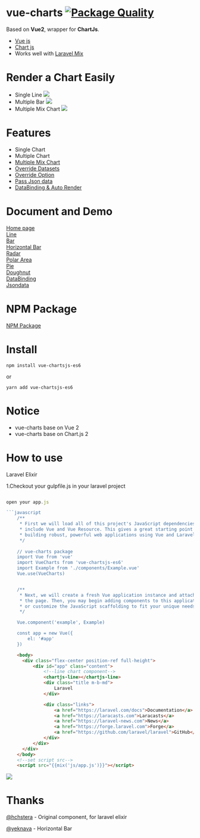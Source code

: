 # vue-charts [![Package Quality](http://npm.packagequality.com/shield/vue-chartsjs-es6.svg)](http://packagequality.com/#?package=vue-chartsjs-es6)
Based on **Vue2**, wrapper for **ChartJs**.    
- [Vue js](https://vuejs.org/)  
- [Chart js](http://www.chartjs.org/)  
- Works well with [Laravel Mix](https://github.com/JeffreyWay/laravel-mix)  


# Render a Chart Easily  
- Single Line
![](https://raw.githubusercontent.com/hchstera/vue-charts/master/pictures/easy_use.png)  
- Multiple Bar
![](https://raw.githubusercontent.com/hchstera/vue-charts/master/pictures/multiple.png)  
- Multiple Mix Chart
![](https://raw.githubusercontent.com/hchstera/vue-charts/master/pictures/mix.png)  

# Features  
- Single Chart   
- Multiple Chart   
- [Multiple Mix Chart](http://vue-charts.hchspersonal.tk/mixcharts)    
- [Override Datasets](http://vue-charts.hchspersonal.tk/line#datasets)    
- [Override Option](http://vue-charts.hchspersonal.tk/line#option)    
- [Pass Json data](http://vue-charts.hchspersonal.tk/passjson)    
- [DataBinding & Auto Render](http://vue-charts.hchspersonal.tk/databinding)    


# Document and Demo
[Home page](http://vue-charts.hchspersonal.tk/)    
[Line](http://vue-charts.hchspersonal.tk/line)   
[Bar](http://vue-charts.hchspersonal.tk/bar)   
[Horizontal Bar](http://vue-charts.hchspersonal.tk/bar#h-default)   
[Radar](http://vue-charts.hchspersonal.tk/radar)   
[Polar Area](http://vue-charts.hchspersonal.tk/polar-area)   
[Pie](http://vue-charts.hchspersonal.tk/pie)   
[Doughnut](http://vue-charts.hchspersonal.tk/doughnut)   
[DataBinding](http://vue-charts.hchspersonal.tk/databinding)  
[Jsondata](http://vue-charts.hchspersonal.tk/passjson)      

# NPM Package  
[NPM Package](https://www.npmjs.com/package/vue-chartsjs-es6)

# Install

	npm install vue-chartsjs-es6   

or  

	yarn add vue-chartsjs-es6 


# Notice
- vue-charts base on Vue 2  
- vue-charts base on Chart.js 2  

# How to use
Laravel Elixir

1.Checkout your gulpfile.js in your laravel project  

```javascript

open your app.js

```javascript
    /**
     * First we will load all of this project's JavaScript dependencies which
     * include Vue and Vue Resource. This gives a great starting point for
     * building robust, powerful web applications using Vue and Laravel.
     */
     
    // vue-charts package
    import Vue from 'vue'
    import VueCharts from 'vue-chartsjs-es6'
    import Example from './components/Example.vue'
    Vue.use(VueCharts)


    /**
     * Next, we will create a fresh Vue application instance and attach it to
     * the page. Then, you may begin adding components to this application
     * or customize the JavaScript scaffolding to fit your unique needs.
     */

    Vue.component('example', Example)

    const app = new Vue({
        el: '#app'
    })
```

```html
	<body>
	  <div class="flex-center position-ref full-height">
		  <div id="app" class="content">
			  <!--line chart component-->
			  <chartjs-line></chartjs-line>
			  <div class="title m-b-md">
				  Laravel
			  </div>

			  <div class="links">
				  <a href="https://laravel.com/docs">Documentation</a>
				  <a href="https://laracasts.com">Laracasts</a>
				  <a href="https://laravel-news.com">News</a>
				  <a href="https://forge.laravel.com">Forge</a>
				  <a href="https://github.com/laravel/laravel">GitHub</a>
			  </div>
		  </div>
	  </div>
  	</body>
  	<!--set script src-->
  	<script src="{{mix('js/app.js')}}"></script>
```     


![](https://raw.githubusercontent.com/hchstera/vue-charts/master/pictures/welcome_demo.PNG)     


# Thanks
[@hchstera](https://github.com/hchstera) - Original component, for laravel elixir

[@yeknava](https://github.com/yeknava) - Horizontal Bar    
